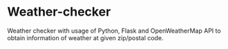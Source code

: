 # Weather-checker
Weather checker with usage of Python, Flask and OpenWeatherMap API to obtain information of weather at given zip/postal code.
